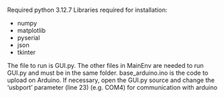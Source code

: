 Required python 3.12.7
Libraries required for installation:
- numpy
- matplotlib
- pyserial
- json
- tkinter 

The file to run is GUI.py. The other files in MainEnv are needed to run GUI.py and must be in the same folder.
base_arduino.ino is the code to upload on Arduino.
If necessary, open the GUI.py source and change the ‘usbport’ parameter (line 23) (e.g. COM4) for communication with arduino
